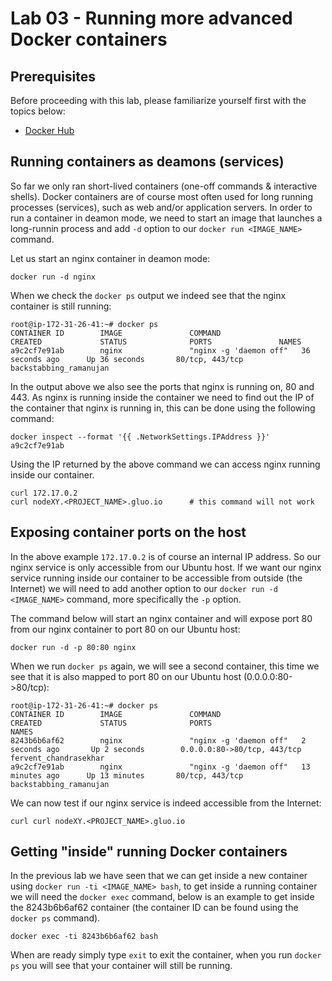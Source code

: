 # Lab 03 - Running more advanced Docker containers

## Prerequisites

Before proceeding with this lab, please familiarize yourself first with the topics below:

* [Docker Hub](https://docs.docker.com/engine/reference/glossary/#/docker-hub)

## Running containers as deamons (services)

So far we only ran short-lived containers (one-off commands & interactive shells).  Docker containers are of course most often used for long running processes (services), such as web and/or application servers.  In order to run a container in deamon mode, we need to start an image that launches a long-runnin process and add `-d` option to our `docker run <IMAGE_NAME>` command.

Let us start an nginx container in deamon mode:

```
docker run -d nginx
```

When we check the `docker ps` output we indeed see that the nginx container is still running:

```
root@ip-172-31-26-41:~# docker ps
CONTAINER ID        IMAGE               COMMAND                  CREATED             STATUS              PORTS               NAMES
a9c2cf7e91ab        nginx               "nginx -g 'daemon off"   36 seconds ago      Up 36 seconds       80/tcp, 443/tcp     backstabbing_ramanujan
```

In the output above we also see the ports that nginx is running on, 80 and 443.  As nginx is running inside the container we need to find out the IP of the container that nginx is running in, this can be done using the following command:

```
docker inspect --format '{{ .NetworkSettings.IPAddress }}' a9c2cf7e91ab
```

Using the IP returned by the above command we can access nginx running inside our container.

```
curl 172.17.0.2
curl nodeXY.<PROJECT_NAME>.gluo.io		# this command will not work
```

## Exposing container ports on the host

In the above example `172.17.0.2` is of course an internal IP address.  So our nginx service is only accessible from our Ubuntu host.  If we want our nginx service running inside our container to be accessible from outside (the Internet) we will need to add another option to our `docker run -d <IMAGE_NAME>` command, more specifically the `-p` option.

The command below will start an nginx container and will expose port 80 from our nginx container to port 80 on our Ubuntu host:

```
docker run -d -p 80:80 nginx
```

When we run `docker ps` again, we will see a second container, this time we see that it is also mapped to port 80 on our Ubuntu host (0.0.0.0:80->80/tcp):

```
root@ip-172-31-26-41:~# docker ps
CONTAINER ID        IMAGE               COMMAND                  CREATED             STATUS              PORTS                         NAMES
8243b6b6af62        nginx               "nginx -g 'daemon off"   2 seconds ago       Up 2 seconds        0.0.0.0:80->80/tcp, 443/tcp   fervent_chandrasekhar
a9c2cf7e91ab        nginx               "nginx -g 'daemon off"   13 minutes ago      Up 13 minutes       80/tcp, 443/tcp               backstabbing_ramanujan
```

We can now test if our nginx service is indeed accessible from the Internet:

```
curl curl nodeXY.<PROJECT_NAME>.gluo.io
```

## Getting "inside" running Docker containers

In the previous lab we have seen that we can get inside a new container using `docker run -ti <IMAGE_NAME> bash`, to get inside a running container we will need the `docker exec` command, below is an example to get inside the 8243b6b6af62 container (the container ID can be found using the `docker ps` command).

```
docker exec -ti 8243b6b6af62 bash
```

When are ready simply type `exit` to exit the container, when you run `docker ps` you will see that your container will still be running.
